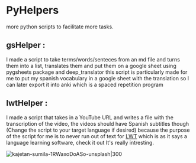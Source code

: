 # PyHelpers
more python scripts to facilitate more tasks.
## gsHelper :
I made a script to take terms/words/senteces from an md file and turns them into a list, translates them and put them on a google sheet using pygsheets package and deep_translator
this script is particularly made for me to put my spanish vocabulary in a google sheet with the translation so I can later export it into anki which is a spaced repetition program
## lwtHelper :
I made a script that takes in a YouTube URL and writes a file with the transcription of the video, the videos should have Spanish subtitles though (Change the script to your target language if desired) because the purpose of the script for me is to never run out of text for [LWT](https://learning-with-texts.sourceforge.io/) which is as it says a language learning software, check it out It's really intresting.

![kajetan-sumila-1RWaxoDoASo-unsplash|300](https://user-images.githubusercontent.com/86270022/224491811-1da2b314-fa73-442f-8ef6-5dcd3c20d43d.jpg)

